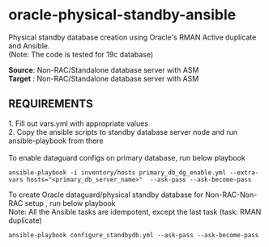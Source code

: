 # oracle-physical-standby-ansible
Physical standby database creation using Oracle's RMAN Active duplicate and Ansible. </br>
(Note: The code is tested for 19c database)

<b>Source</b>: Non-RAC/Standalone database server with ASM <br/>
<b>Target</b> : Non-RAC/Standalone database server with ASM

<h2>REQUIREMENTS</h2>
 1. Fill out vars.yml with appropriate values <br/>
 2. Copy the ansible scripts to standby database server node and run ansible-playbook from there
 <br/>
 <br/>
To enable dataguard configs on primary database, run below playbook

````
ansible-playbook -i inventory/hosts primary_db_dg_enable.yml --extra-vars hosts="<primary_db_server_name>"  --ask-pass --ask-become-pass
````

To create Oracle dataguard/physical standby database for Non-RAC-Non-RAC setup , run below playbook </br>
Note: All the Ansible tasks are idempotent, except the last task (task: RMAN duplicate)

````
ansible-playbook configure_standbydb.yml --ask-pass --ask-become-pass
````
